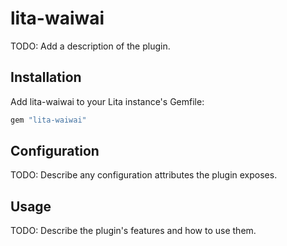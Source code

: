# lita-waiwai

TODO: Add a description of the plugin.

## Installation

Add lita-waiwai to your Lita instance's Gemfile:

``` ruby
gem "lita-waiwai"
```

## Configuration

TODO: Describe any configuration attributes the plugin exposes.

## Usage

TODO: Describe the plugin's features and how to use them.
